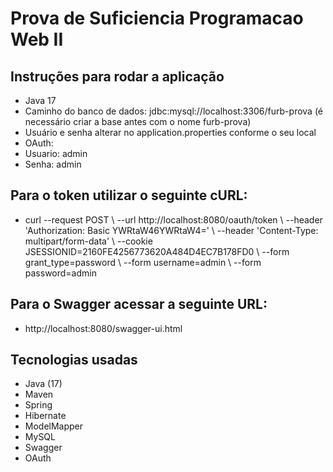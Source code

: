 # Prova de Suficiencia Programacao Web II

<h2>Instruções para rodar a aplicação</h2>
<ul>
  <li>Java 17</>
  <li>Caminho do banco de dados: jdbc:mysql://localhost:3306/furb-prova (é necessário criar a base antes com o nome furb-prova)</li>
  <li>Usuário e senha alterar no application.properties conforme o seu local</li>
  <li>OAuth:</li>
  <li>Usuario: admin</li>
  <li>Senha: admin</li>
</ul>

<h2>Para o token utilizar o seguinte cURL:</h2>
<ul>
  <li>curl --request POST \
  --url http://localhost:8080/oauth/token \
  --header 'Authorization: Basic YWRtaW46YWRtaW4=' \
  --header 'Content-Type: multipart/form-data' \
  --cookie JSESSIONID=2160FE4256773620A484D4EC7B178FD0 \
  --form grant_type=password \
  --form username=admin \
  --form password=admin</>
</ul>

<h2>Para o Swagger acessar a seguinte URL:</h2>
<ul>
  <li>http://localhost:8080/swagger-ui.html</>
</ul>


<h2>Tecnologias usadas</h2>
<ul>
  <li>Java (17)</li>
  <li>Maven</li>
  <li>Spring</li>
  <li>Hibernate</li>
  <li>ModelMapper</li>
  <li>MySQL</li>
  <li>Swagger</li>
  <li>OAuth</li>
</ul>

